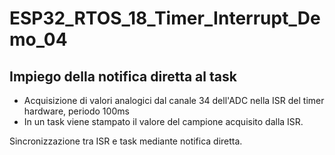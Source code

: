 # ESP32_RTOS_18_Timer_Interrupt_Demo_04

## Impiego della notifica diretta al task

* Acquisizione di valori analogici dal canale 34 dell'ADC nella ISR del timer hardware, periodo 100ms
* In un task viene stampato il valore del campione acquisito dalla ISR.
  
Sincronizzazione tra ISR e task mediante notifica diretta.
